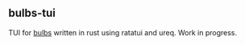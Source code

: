 ## bulbs-tui

TUI for [bulbs](https://github.com/imjah/bulbs) written in rust using ratatui and ureq.
Work in progress.

